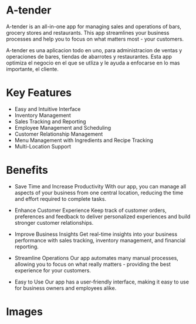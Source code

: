# A-tender

A-tender is an all-in-one app for managing sales and operations of bars, grocery stores and restaurants. This app streamlines your business processes and help you to focus on what matters most - your customers.


A-tender es una aplicacion todo en uno, para administracion de ventas y operaciones de bares, tiendas de abarrotes y restaurantes. Esta app optimiza el negocio en el que se utliza y le ayuda a enfocarse en lo mas importante, el cliente.  

# Key Features
 - Easy and Intuitive Interface
 - Inventory Management
 - Sales Tracking and Reporting
 - Employee Management and Scheduling
 - Customer Relationship Management
 - Menu Management with Ingredients and Recipe Tracking
 - Multi-Location Support

# Benefits
 - Save Time and Increase Productivity
With our app, you can manage all aspects of your business from one central location, reducing the time and effort required to complete tasks.

 - Enhance Customer Experience
Keep track of customer orders, preferences and feedback to deliver personalized experiences and build stronger customer relationships.

 - Improve Business Insights
Get real-time insights into your business performance with sales tracking, inventory management, and financial reporting.

 - Streamline Operations
Our app automates many manual processes, allowing you to focus on what really matters - providing the best experience for your customers.

 - Easy to Use
Our app has a user-friendly interface, making it easy to use for business owners and employees alike.

# Images
